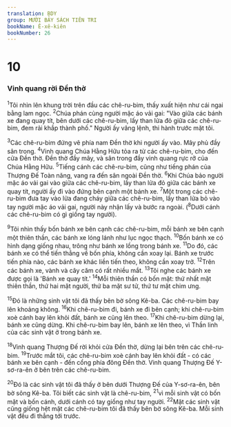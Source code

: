 ```yaml
---
translation: BDY
group: MƯỜI BẢY SÁCH TIÊN TRI
bookName: Ê-xê-kiên 
bookNumber: 26
---
```


<div class="title"><h1>10</h1><h3>Vinh quang rời Đền thờ</h3></div>
<p><sup>1</sup>Tôi nhìn lên khung trời trên đầu các chê-ru-bim, thấy xuất hiện như cái ngai bằng lam ngọc. <sup>2</sup>Chúa phán cùng người mặc áo vải gai: &#34;Vào giữa các bánh xe đang quay tít, bên dưới các chê-ru-bim, lấy than lửa đỏ giữa các chê-ru-bim, đem rải khắp thành phố.&#34; Người ấy vâng lệnh, thi hành trước mặt tôi.</p><p><sup>3</sup>Các chê-ru-bim đứng vê phía nam Đền thờ khi người ấy vào. Mây phủ đầy sân trong. <sup>4</sup>Vinh quang Chúa Hằng Hữu tỏa ra từ các chê-ru-bim, cho đến cửa Đền thờ. Đền thờ đầy mây, và sân trong đầy vinh quang rực rỡ của Chúa Hằng Hữu. <sup>5</sup>Tiếng cánh các chê-ru-bim, cũng như tiếng phán của Thượng Đế Toàn năng, vang ra đến sân ngoài Đền thờ. <sup>6</sup>Khi Chúa bảo người mặc áo vải gai vào giữa các chê-ru-bim, lấy than lửa đỏ giữa các bánh xe quay tít, người ấy đi vào đứng bên cạnh một bánh xe. <sup>7</sup>Một trong các chê-ru-bim đưa tay vào lửa đang cháy giữa các chê-ru-bim, lấy than lửa bỏ vào tay người mặc áo vải gai, người này nhận lấy và bước ra ngoài. (<sup>8</sup>Dưới cánh các chê-ru-bim có gì giống tay người).</p><p><sup>9</sup>Tôi nhìn thấy bốn bánh xe bên cạnh các chê-ru-bim, mỗi bánh xe bên cạnh một thiên thần, các bánh xe lóng lánh như lục ngọc thạch. <sup>10</sup>Bốn bánh xe có hình dạng giống nhau, trông như bánh xe lồng trong bánh xe. <sup>11</sup>Do đó, các bánh xe có thể tiến thẳng về bốn phía, không cần xoay lại. Bánh xe trước tiến phía nào, các bánh xe khác liền tiến theo, không cần xoay trở. <sup>12</sup>Trên các bánh xe, vành và cây căm có rất nhiều mắt. <sup>13</sup>Tôi nghe các bánh xe được gọi là &#39;Bánh xe quay tít.&#39; <sup>14</sup>Mỗi thiên thần có bốn mặt: thứ nhất mặt thiên thần, thứ hai mặt người, thứ ba mặt sư tử, thứ tư mặt chim ưng.</p><p><sup>15</sup>Đó là những sinh vật tôi đã thấy bên bờ sông Kê-ba. Các chê-ru-bim bay lên khoảng không. <sup>16</sup>Khi chê-ru-bim đi, bánh xe đi bên cạnh; khi chê-ru-bim xoè cánh bay lên khỏi đất, bánh xe cũng lên theo. <sup>17</sup>Khi chê-ru-bim dừng lại, bánh xe cũng dừng. Khi chê-ru-bim bay lên, bánh xe lên theo, vì Thần linh của các sinh vật ở trong bánh xe.</p><p><sup>18</sup>Vinh quang Thượng Đế rời khỏi cửa Đền thờ, dừng lại bên trên các chê-ru-bim. <sup>19</sup>Trước mắt tôi, các chê-ru-bim xoè cánh bay lên khỏi đất - có các bánh xe bên cạnh - đến cổng phía đông Đền thờ. Vinh quang Thượng Đế Y-sơ-ra-ên ở bên trên các chê-ru-bim. </p><p><sup>20</sup>Đó là các sinh vật tôi đã thấy ở bên dưới Thượng Đế của Y-sơ-ra-ên, bên bờ sông Kê-ba. Tôi biết các sinh vật là chê-ru-bim, <sup>21</sup>vì mỗi sinh vật có bốn mặt và bốn cánh, dưới cánh có tay giống như tay người. <sup>22</sup>Mặt các sinh vật cũng giống hệt mặt các chê-ru-bim tôi đã thấy bên bờ sông Kê-ba. Mỗi sinh vật đều đi thẳng tới trước.</p>